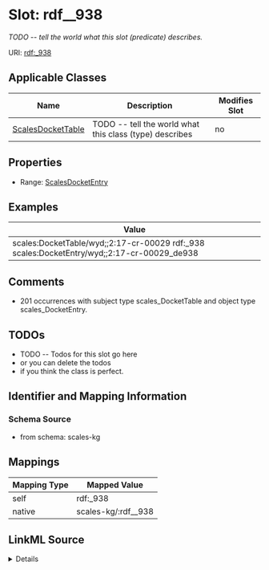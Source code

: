 

# Slot: rdf__938


_TODO -- tell the world what this slot (predicate) describes._





URI: [rdf:_938](http://www.w3.org/1999/02/22-rdf-syntax-ns#_938)



<!-- no inheritance hierarchy -->





## Applicable Classes

| Name | Description | Modifies Slot |
| --- | --- | --- |
| [ScalesDocketTable](../classes/ScalesDocketTable.md) | TODO -- tell the world what this class (type) describes |  no  |







## Properties

* Range: [ScalesDocketEntry](../classes/ScalesDocketEntry.md)






## Examples

| Value |
| --- |
| scales:DocketTable/wyd;;2:17-cr-00029 rdf:_938 scales:DocketEntry/wyd;;2:17-cr-00029_de938 |

## Comments

* 201 occurrences with subject type scales_DocketTable and object type scales_DocketEntry.

## TODOs

* TODO -- Todos for this slot go here
* or you can delete the todos
* if you think the class is perfect.

## Identifier and Mapping Information







### Schema Source


* from schema: scales-kg




## Mappings

| Mapping Type | Mapped Value |
| ---  | ---  |
| self | rdf:_938 |
| native | scales-kg/:rdf__938 |




## LinkML Source

<details>
```yaml
name: rdf__938
description: TODO -- tell the world what this slot (predicate) describes.
todos:
- TODO -- Todos for this slot go here
- or you can delete the todos
- if you think the class is perfect.
comments:
- 201 occurrences with subject type scales_DocketTable and object type scales_DocketEntry.
examples:
- value: scales:DocketTable/wyd;;2:17-cr-00029 rdf:_938 scales:DocketEntry/wyd;;2:17-cr-00029_de938
from_schema: scales-kg
rank: 1000
slot_uri: rdf:_938
alias: rdf__938
domain_of:
- scales_DocketTable
range: scales_DocketEntry

```
</details>